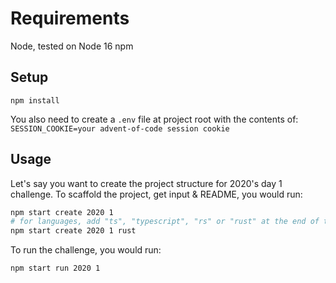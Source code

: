 # Requirements
Node, tested on Node 16
npm

## Setup
```
npm install
```
You also need to create a `.env` file at project root with the contents of:
`SESSION_COOKIE=your advent-of-code session cookie`

## Usage
Let's say you want to create the project structure for 2020's day 1 challenge. To scaffold the project, get input & README, you would run:
```bash
npm start create 2020 1
# for languages, add "ts", "typescript", "rs" or "rust" at the end of the file. Same goes for running.
npm start create 2020 1 rust
```

To run the challenge, you would run:
```
npm start run 2020 1
```

